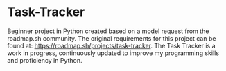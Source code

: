 # Task-Tracker
Beginner project in Python created based on a model request from the roadmap.sh community.
The original requirements for this project can be found at: https://roadmap.sh/projects/task-tracker.
The Task Tracker is a work in progress, continuously updated to improve my programming skills and proficiency in Python.

